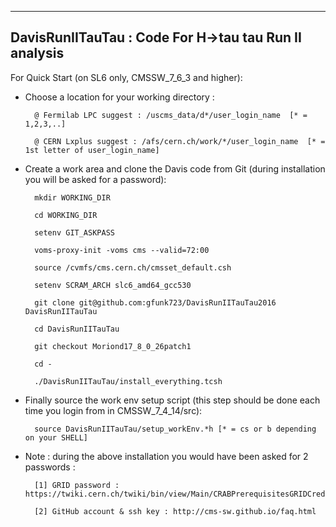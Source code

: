 ------------------
DavisRunIITauTau : Code For H->tau tau Run II analysis
------------------

For Quick Start (on SL6 only, CMSSW_7_6_3 and higher):


- Choose a location for your working directory :

		
		@ Fermilab LPC suggest : /uscms_data/d*/user_login_name  [* = 1,2,3,..]

		@ CERN Lxplus suggest : /afs/cern.ch/work/*/user_login_name  [* = 1st letter of user_login_name]

	
- Create a work area and clone the Davis code from Git (during installation you will be asked for a password):


		mkdir WORKING_DIR

		cd WORKING_DIR

		setenv GIT_ASKPASS

		voms-proxy-init -voms cms --valid=72:00

		source /cvmfs/cms.cern.ch/cmsset_default.csh

		setenv SCRAM_ARCH slc6_amd64_gcc530

		git clone git@github.com:gfunk723/DavisRunIITauTau2016 DavisRunIITauTau

		cd DavisRunIITauTau

		git checkout Moriond17_8_0_26patch1

		cd -

		./DavisRunIITauTau/install_everything.tcsh 


- Finally source the work env setup script (this step should be done each time you login from in CMSSW_7_4_14/src):

		source DavisRunIITauTau/setup_workEnv.*h [* = cs or b depending on your SHELL]


- Note : during the above installation you would have been asked for 2 passwords :

		[1] GRID password : https://twiki.cern.ch/twiki/bin/view/Main/CRABPrerequisitesGRIDCredentials

		[2] GitHub account & ssh key : http://cms-sw.github.io/faq.html 



